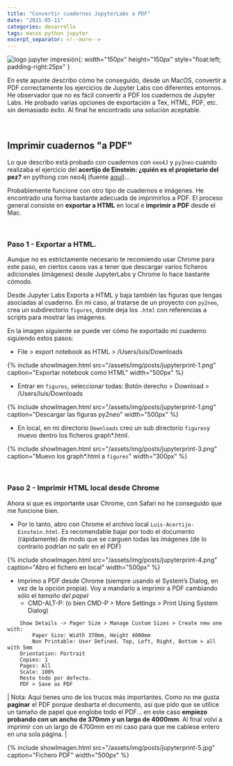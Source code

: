 ```yaml
---
title: "Convertir cuadernos JupyterLabs a PDF"
date: "2021-05-11"
categories: desarrollo
tags: macos python jupyter
excerpt_separator: <!--more-->
---
```


![logo jupyter impresión](/assets/img/posts/logo-jupyterprint.svg){: width="150px" height="150px" style="float:left; padding-right:25px" } 


En este apunte describo cómo he conseguido, desde un MacOS, convertir a PDF correctamente los ejercicios de Jupyter Labs con diferentes entornos. He observador que no es fácil convertir a PDF los cuadernos de Jupyter Labs. He probado varias opciones de exportación a Tex, HTML, PDF, etc. sin demasiado éxito. Al final he encontrado una solución aceptable. 

<br clear="left"/>
<!--more-->

## Imprimir cuadernos "a PDF"

Lo que describo está probado con cuadernos con `neo4J` y `py2neo` cuando realizaba el ejercicio del **acertijo de Einstein: ¿quién es el propietario del pez?** en pythong con neo4j (fuente [aquí](https://github.com/LuisPalacios/Master-DS/tree/main/3-Exploratory/4-NoSQL))...

Probablemente funcione con otro tipo de cuadernos e imágenes. He encontrado una forma bastante adecuada de imprimirlos a PDF. El proceso general consiste en **exportar a HTML** en local e **imprimir a PDF** desde el Mac.

<br/>

### Paso 1 - Exportar a HTML. 

Aunque no es estrictamente necesario te recomiendo usar Chrome para este paso, en ciertos casos vas a tener que descargar varios ficheros adicionales (imágenes) desde JupyterLabs y Chrome lo hace bastante cómodo. 

Desde Jupyter Labs Exporta a HTML y baja también las figuras que tengas asociadas al cuaderno. En mi caso, al tratarse de un proyecto con `py2neo`, crea un subdirectorio `figures`, donde deja los `.html` con referencias a scripts para mostrar las imágenes. 

En la imagen siguiente se puede ver cómo he exportado mi cuaderno siguiendo estos pasos: 

* File > export notebook as HTML > /Users/luis/Downloads

{% include showImagen.html 
      src="/assets/img/posts/jupyterprint-1.png" 
      caption="Exportar notebook como HTML" 
      width="500px"
      %}


* Entrar en `figures`, seleccionar todas: Botón derecho > Download > /Users/luis/Downloads

{% include showImagen.html 
      src="/assets/img/posts/jupyterprint-1.png" 
      caption="Descargar las figuras py2neo" 
      width="500px"
      %}

* En local, en mi directorio `Downloads` creo un sub directorio `figures`y muevo dentro los ficheros graph*.html.

{% include showImagen.html 
      src="/assets/img/posts/jupyterprint-3.png" 
      caption="Muevo los graph*.html a `figures`" 
      width="300px"
      %}

<br/>

### Paso 2 - Imprimir HTML local desde Chrome

Ahora sí que es importante usar Chrome, con Safari no he conseguido que me funcione bien. 

* Por lo tanto, abro con Chrome el archivo local `Luis-Acertijo-Einstein.html`. Es recomendable bajar por todo el documento (rápidamente) de modo que se carguen todas las imágenes (de lo contrario podrían no salir en el PDF)

{% include showImagen.html 
      src="/assets/img/posts/jupyterprint-4.png" 
      caption="Abro el fichero en local" 
      width="500px"
      %}

* Imprimo a PDF desde Chrome (siempre usando el System’s Dialog, en vez de la opción propia). Voy a mandarlo a imprimir a PDF cambiando sólo el *tamaño del papel*
  *	CMD-ALT-P: (o bien CMD-P > More Settings > Print Using System Dialog)
```config
	Show Details -> Pager Size > Manage Custom Sizes > Create new one with: 
		Paper Size: Width 370mm, Height 4000mm
		Non Printable: User Defined. Top, Left, Right, Bottom > all with 5mm
	Orientation: Portrait
	Copies: 1
	Pages: All
	Scale: 100%
	Resto todo por defecto.
	PDF > Save as PDF
```

| Nota: Aquí tienes uno de los trucos más importantes. Como no me gusta **paginar** el PDF porque desbarta el documento, así que pido que se utilice un tamaño de papel que englobe todo el PDF... en este caso **empiezo probando con un ancho de 370mm y un largo de 4000mm**. Al final volví a imprimir con un largo de 4700mm en mi caso para que me cabiese entero en una sola página. |

{% include showImagen.html 
      src="/assets/img/posts/jupyterprint-5.jpg" 
      caption="Fichero PDF" 
      width="500px"
      %}
